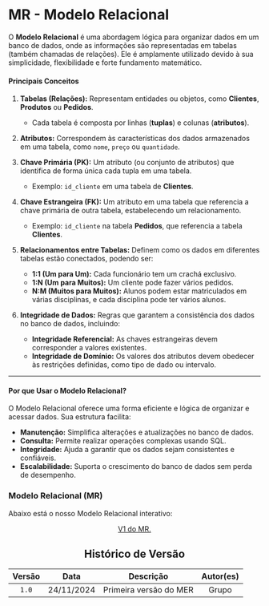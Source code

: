 # MR - Modelo Relacional

O **Modelo Relacional** é uma abordagem lógica para organizar dados em um banco de dados, onde as informações são representadas em tabelas (também chamadas de relações). Ele é amplamente utilizado devido à sua simplicidade, flexibilidade e forte fundamento matemático.

#### **Principais Conceitos**

1. **Tabelas (Relações):** Representam entidades ou objetos, como **Clientes**, **Produtos** ou **Pedidos**.  
   - Cada tabela é composta por linhas (**tuplas**) e colunas (**atributos**).

2. **Atributos:** Correspondem às características dos dados armazenados em uma tabela, como `nome`, `preço` ou `quantidade`.

3. **Chave Primária (PK):** Um atributo (ou conjunto de atributos) que identifica de forma única cada tupla em uma tabela.  
   - Exemplo: `id_cliente` em uma tabela de **Clientes**.

4. **Chave Estrangeira (FK):** Um atributo em uma tabela que referencia a chave primária de outra tabela, estabelecendo um relacionamento.  
   - Exemplo: `id_cliente` na tabela **Pedidos**, que referencia a tabela **Clientes**.

5. **Relacionamentos entre Tabelas:** Definem como os dados em diferentes tabelas estão conectados, podendo ser:  
   - **1:1 (Um para Um):** Cada funcionário tem um crachá exclusivo.  
   - **1:N (Um para Muitos):** Um cliente pode fazer vários pedidos.  
   - **N:M (Muitos para Muitos):** Alunos podem estar matriculados em várias disciplinas, e cada disciplina pode ter vários alunos.

6. **Integridade de Dados:** Regras que garantem a consistência dos dados no banco de dados, incluindo:  
   - **Integridade Referencial:** As chaves estrangeiras devem corresponder a valores existentes.  
   - **Integridade de Domínio:** Os valores dos atributos devem obedecer às restrições definidas, como tipo de dado ou intervalo.

---

#### **Por que Usar o Modelo Relacional?**

O Modelo Relacional oferece uma forma eficiente e lógica de organizar e acessar dados. Sua estrutura facilita:  
- **Manutenção:** Simplifica alterações e atualizações no banco de dados.  
- **Consulta:** Permite realizar operações complexas usando SQL.  
- **Integridade:** Ajuda a garantir que os dados sejam consistentes e confiáveis.  
- **Escalabilidade:** Suporta o crescimento do banco de dados sem perda de desempenho.

### Modelo Relacional (MR)

Abaixo está o nosso Modelo Relacional interativo:

<center>

[V1 do MR.](https://viewer.diagrams.net/?tags=%7B%7D&lightbox=1&highlight=0000ff&edit=_blank&layers=1&nav=1&title=MR-Castlevania.drawio#Uhttps%3A%2F%2Fdrive.google.com%2Fuc%3Fid%3D1iqkQ5bLyo5ngIUHikCxP1Zgu3P8RBQPV%26export%3Ddownload)

## Histórico de Versão
| Versão | Data | Descrição | Autor(es) |
| :-: | :-: | :-: | :-: | 
| `1.0`  | 24/11/2024 | Primeira versão  do MER  | Grupo |

</center>
